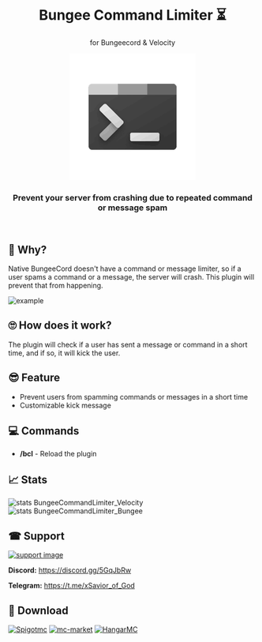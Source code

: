 <div align=center>

# Bungee Command Limiter ⏳
for Bungeecord & Velocity

![BungeeCommandLimiter Logo](./assets/BungeeCommandLimiter.png)

### Prevent your server from crashing due to repeated command or message spam
</div>
<br/>

## 🧐 Why?

Native BungeeCord doesn't have a command or message limiter, so if a user spams a command or a message, the server will
crash.
This plugin will prevent that from happening.

![example](./assets/BungeeCommandLimiter_AttackExample.gif)

## 🙄 How does it work?

The plugin will check if a user has sent a message or command in a short time, and if so, it will kick the user.

## 😎 Feature

- Prevent users from spamming commands or messages in a short time
- Customizable kick message

## 💻 Commands

- **/bcl** - Reload the plugin

## 📈 Stats

![stats BungeeCommandLimiter_Velocity](https://bstats.org/signatures/velocity/BungeeCommandLimiter_Velocity.svg)
![stats BungeeCommandLimiter_Bungee](https://bstats.org/signatures/bungeecord/BungeeCommandLimiter_Bungee.svg)

## ☎ Support

[![support image](https://www.heroxwar.com/discordLogo.png)](https://discord.gg/5GqJbRw)

**Discord:** https://discord.gg/5GqJbRw

**Telegram:** https://t.me/xSavior_of_God


## 🛒 Download

[![Spigotmc](https://static.spigotmc.org/img/spigot.png)](https://www.spigotmc.org/resources/bungeecommandlimiter.111333/)          [![mc-market](https://pbs.twimg.com/profile_images/1557308606579556352/suzgxeGs_200x200.jpg)](https://builtbybit.com/resources/bungeecommandlimiter.30295/)          [![HangarMC](https://avatars.githubusercontent.com/u/86071345?s=200&v=4)](https://hangar.papermc.io/xSavior_of_God/BungeeCommand-Limiter)

